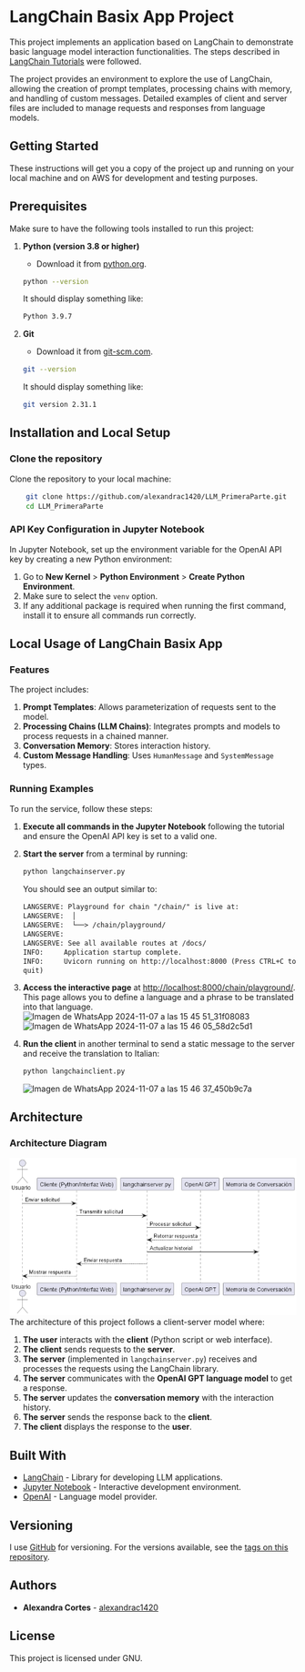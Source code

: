 # LangChain Basix App Project

This project implements an application based on LangChain to demonstrate basic language model interaction functionalities. The steps described in [LangChain Tutorials](https://python.langchain.com/docs/tutorials/llm_chain/) were followed.


The project provides an environment to explore the use of LangChain, allowing the creation of prompt templates, processing chains with memory, and handling of custom messages. Detailed examples of client and server files are included to manage requests and responses from language models.

## Getting Started

These instructions will get you a copy of the project up and running on your local machine and on AWS for development and testing purposes.

## Prerequisites

Make sure to have the following tools installed to run this project:

1. **Python (version 3.8 or higher)**
   - Download it from [python.org](https://www.python.org/downloads/).

   ```sh
   python --version
   ```
   It should display something like:

   ```sh
   Python 3.9.7
   ```

2. **Git**
   - Download it from [git-scm.com](https://git-scm.com/downloads).

   ```sh
   git --version
   ```
   It should display something like:

   ```sh
   git version 2.31.1
   ```

## Installation and Local Setup

### Clone the repository

Clone the repository to your local machine:

```bash
    git clone https://github.com/alexandrac1420/LLM_PrimeraParte.git
    cd LLM_PrimeraParte
```

### API Key Configuration in Jupyter Notebook

In Jupyter Notebook, set up the environment variable for the OpenAI API key by creating a new Python environment:
1. Go to **New Kernel** > **Python Environment** > **Create Python Environment**.
2. Make sure to select the `venv` option.
3. If any additional package is required when running the first command, install it to ensure all commands run correctly.

## Local Usage of LangChain Basix App

### Features

The project includes:

1. **Prompt Templates**: Allows parameterization of requests sent to the model.
2. **Processing Chains (LLM Chains)**: Integrates prompts and models to process requests in a chained manner.
3. **Conversation Memory**: Stores interaction history.
4. **Custom Message Handling**: Uses `HumanMessage` and `SystemMessage` types.

### Running Examples

To run the service, follow these steps:

1. **Execute all commands in the Jupyter Notebook** following the tutorial and ensure the OpenAI API key is set to a valid one.

2. **Start the server** from a terminal by running:

   ```bash
   python langchainserver.py
   ```

   You should see an output similar to:

   ```
   LANGSERVE: Playground for chain "/chain/" is live at:
   LANGSERVE:  │
   LANGSERVE:  └──> /chain/playground/
   LANGSERVE:
   LANGSERVE: See all available routes at /docs/
   INFO:     Application startup complete.
   INFO:     Uvicorn running on http://localhost:8000 (Press CTRL+C to quit)
   ```

3. **Access the interactive page** at [http://localhost:8000/chain/playground/](http://localhost:8000/chain/playground/). This page allows you to define a language and a phrase to be translated into that language.
   ![Imagen de WhatsApp 2024-11-07 a las 15 45 51_31f08083](https://github.com/user-attachments/assets/1dcd207f-9837-4d1d-b559-6280755cb752)
   ![Imagen de WhatsApp 2024-11-07 a las 15 46 05_58d2c5d1](https://github.com/user-attachments/assets/f4773a85-0f09-41ca-b773-611d01c5e85b)



5. **Run the client** in another terminal to send a static message to the server and receive the translation to Italian:

   ```bash
   python langchainclient.py
   ```
   ![Imagen de WhatsApp 2024-11-07 a las 15 46 37_450b9c7a](https://github.com/user-attachments/assets/eacdadcf-b588-4fd7-bce4-b298372bdf90)


## Architecture

### Architecture Diagram
![alt text](https://github.com/alexandrac1420/LLM_PrimeraParte/blob/master/pictures/Arquitectura.png)
The architecture of this project follows a client-server model where:

1. **The user** interacts with the **client** (Python script or web interface).
2. **The client** sends requests to the **server**.
3. **The server** (implemented in `langchainserver.py`) receives and processes the requests using the LangChain library.
4. **The server** communicates with the **OpenAI GPT language model** to get a response.
5. **The server** updates the **conversation memory** with the interaction history.
6. **The server** sends the response back to the **client**.
7. **The client** displays the response to the **user**.



## Built With

- [LangChain](https://langchain.com/) - Library for developing LLM applications.
- [Jupyter Notebook](https://jupyter.org/) - Interactive development environment.
- [OpenAI](https://openai.com/) - Language model provider.

## Versioning

I use [GitHub](https://github.com/) for versioning. For the versions available, see the [tags on this repository](https://github.com/alexandrac1420/LLM_PrimeraParte.git).

## Authors

- **Alexandra Cortes** - [alexandrac1420](https://github.com/alexandrac1420)

## License

This project is licensed under GNU.

